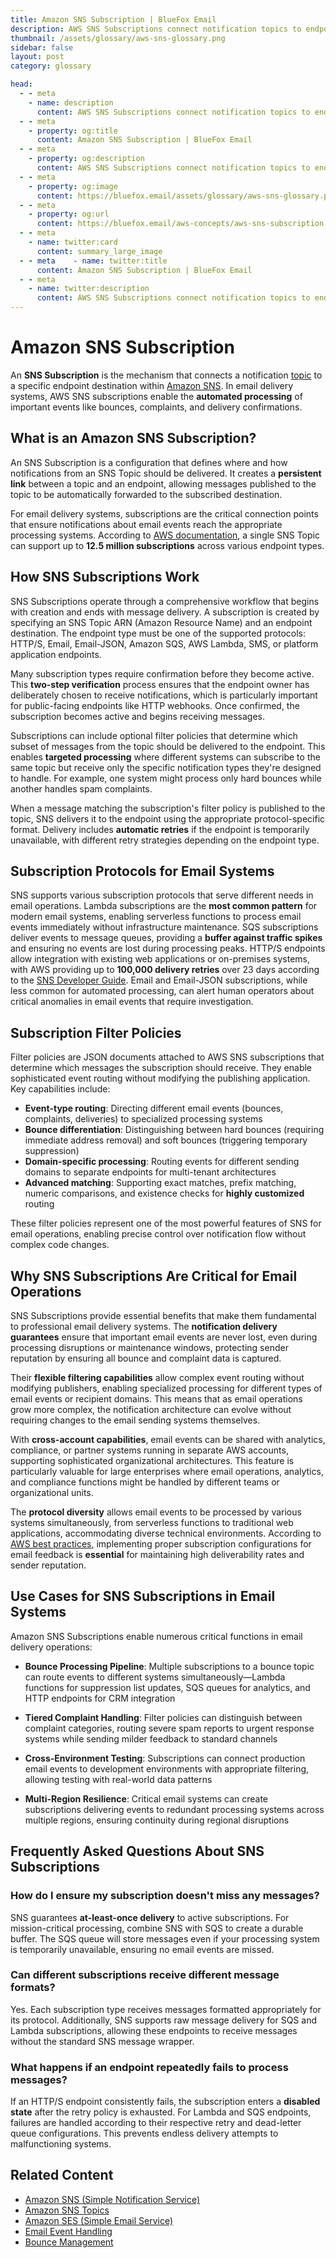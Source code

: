 ```yaml
---
title: Amazon SNS Subscription | BlueFox Email
description: AWS SNS Subscriptions connect notification topics to endpoint destinations, enabling automated processing of email events like bounces and complaints in messaging systems.
thumbnail: /assets/glossary/aws-sns-glossary.png
sidebar: false
layout: post
category: glossary

head:
  - - meta
    - name: description
      content: AWS SNS Subscriptions connect notification topics to endpoint destinations, enabling automated processing of email events like bounces and complaints in messaging systems.
  - - meta
    - property: og:title
      content: Amazon SNS Subscription | BlueFox Email
  - - meta
    - property: og:description
      content: AWS SNS Subscriptions connect notification topics to endpoint destinations, enabling automated processing of email events like bounces and complaints in messaging systems.
  - - meta
    - property: og:image
      content: https://bluefox.email/assets/glossary/aws-sns-glossary.png
  - - meta
    - property: og:url
      content: https://bluefox.email/aws-concepts/aws-sns-subscription
  - - meta
    - name: twitter:card
      content: summary_large_image
  - - meta    - name: twitter:title
      content: Amazon SNS Subscription | BlueFox Email
  - - meta
    - name: twitter:description
      content: AWS SNS Subscriptions connect notification topics to endpoint destinations, enabling automated processing of email events like bounces and complaints in messaging systems.
---
```


# Amazon SNS Subscription

An **SNS Subscription** is the mechanism that connects a notification [topic](/aws-concepts/aws-sns-topics) to a specific endpoint destination within [Amazon SNS](/aws-concepts/aws-sns). In email delivery systems, AWS SNS subscriptions enable the **automated processing** of important events like bounces, complaints, and delivery confirmations.

## What is an Amazon SNS Subscription?

An SNS Subscription is a configuration that defines where and how notifications from an SNS Topic should be delivered. It creates a **persistent link** between a topic and an endpoint, allowing messages published to the topic to be automatically forwarded to the subscribed destination.

For email delivery systems, subscriptions are the critical connection points that ensure notifications about email events reach the appropriate processing systems. According to [AWS documentation](https://docs.aws.amazon.com/sns/latest/dg/sns-create-subscribe-endpoint-to-topic.html), a single SNS Topic can support up to **12.5 million subscriptions** across various endpoint types.

## How SNS Subscriptions Work

SNS Subscriptions operate through a comprehensive workflow that begins with creation and ends with message delivery. A subscription is created by specifying an SNS Topic ARN (Amazon Resource Name) and an endpoint destination. The endpoint type must be one of the supported protocols: HTTP/S, Email, Email-JSON, Amazon SQS, AWS Lambda, SMS, or platform application endpoints.

Many subscription types require confirmation before they become active. This **two-step verification** process ensures that the endpoint owner has deliberately chosen to receive notifications, which is particularly important for public-facing endpoints like HTTP webhooks. Once confirmed, the subscription becomes active and begins receiving messages.

Subscriptions can include optional filter policies that determine which subset of messages from the topic should be delivered to the endpoint. This enables **targeted processing** where different systems can subscribe to the same topic but receive only the specific notification types they're designed to handle. For example, one system might process only hard bounces while another handles spam complaints.

When a message matching the subscription's filter policy is published to the topic, SNS delivers it to the endpoint using the appropriate protocol-specific format. Delivery includes **automatic retries** if the endpoint is temporarily unavailable, with different retry strategies depending on the endpoint type.

## Subscription Protocols for Email Systems

SNS supports various subscription protocols that serve different needs in email operations. Lambda subscriptions are the **most common pattern** for modern email systems, enabling serverless functions to process email events immediately without infrastructure maintenance. SQS subscriptions deliver events to message queues, providing a **buffer against traffic spikes** and ensuring no events are lost during processing peaks. HTTP/S endpoints allow integration with existing web applications or on-premises systems, with AWS providing up to **100,000 delivery retries** over 23 days according to the [SNS Developer Guide](https://docs.aws.amazon.com/sns/latest/dg/sns-message-delivery-retries.html). Email and Email-JSON subscriptions, while less common for automated processing, can alert human operators about critical anomalies in email events that require investigation.

## Subscription Filter Policies

Filter policies are JSON documents attached to AWS SNS subscriptions that determine which messages the subscription should receive. They enable sophisticated event routing without modifying the publishing application. Key capabilities include:

- **Event-type routing**: Directing different email events (bounces, complaints, deliveries) to specialized processing systems
- **Bounce differentiation**: Distinguishing between hard bounces (requiring immediate address removal) and soft bounces (triggering temporary suppression)
- **Domain-specific processing**: Routing events for different sending domains to separate endpoints for multi-tenant architectures
- **Advanced matching**: Supporting exact matches, prefix matching, numeric comparisons, and existence checks for **highly customized** routing

These filter policies represent one of the most powerful features of SNS for email operations, enabling precise control over notification flow without complex code changes.

## Why SNS Subscriptions Are Critical for Email Operations

SNS Subscriptions provide essential benefits that make them fundamental to professional email delivery systems. The **notification delivery guarantees** ensure that important email events are never lost, even during processing disruptions or maintenance windows, protecting sender reputation by ensuring all bounce and complaint data is captured.

Their **flexible filtering capabilities** allow complex event routing without modifying publishers, enabling specialized processing for different types of email events or recipient domains. This means that as email operations grow more complex, the notification architecture can evolve without requiring changes to the email sending systems themselves.

With **cross-account capabilities**, email events can be shared with analytics, compliance, or partner systems running in separate AWS accounts, supporting sophisticated organizational architectures. This feature is particularly valuable for large enterprises where email operations, analytics, and compliance functions might be handled by different teams or organizational units.

The **protocol diversity** allows email events to be processed by various systems simultaneously, from serverless functions to traditional web applications, accommodating diverse technical environments. According to [AWS best practices](https://docs.aws.amazon.com/ses/latest/dg/monitor-sending-activity.html), implementing proper subscription configurations for email feedback is **essential** for maintaining high deliverability rates and sender reputation.

## Use Cases for SNS Subscriptions in Email Systems

Amazon SNS Subscriptions enable numerous critical functions in email delivery operations:

- **Bounce Processing Pipeline**: Multiple subscriptions to a bounce topic can route events to different systems simultaneously—Lambda functions for suppression list updates, SQS queues for analytics, and HTTP endpoints for CRM integration

- **Tiered Complaint Handling**: Filter policies can distinguish between complaint categories, routing severe spam reports to urgent response systems while sending milder feedback to standard channels

- **Cross-Environment Testing**: Subscriptions can connect production email events to development environments with appropriate filtering, allowing testing with real-world data patterns

- **Multi-Region Resilience**: Critical email systems can create subscriptions delivering events to redundant processing systems across multiple regions, ensuring continuity during regional disruptions

## Frequently Asked Questions About SNS Subscriptions

### How do I ensure my subscription doesn't miss any messages?
SNS guarantees **at-least-once delivery** to active subscriptions. For mission-critical processing, combine SNS with SQS to create a durable buffer. The SQS queue will store messages even if your processing system is temporarily unavailable, ensuring no email events are missed.

### Can different subscriptions receive different message formats?
Yes. Each subscription type receives messages formatted appropriately for its protocol. Additionally, SNS supports raw message delivery for SQS and Lambda subscriptions, allowing these endpoints to receive messages without the standard SNS message wrapper.

### What happens if an endpoint repeatedly fails to process messages?
If an HTTP/S endpoint consistently fails, the subscription enters a **disabled state** after the retry policy is exhausted. For Lambda and SQS endpoints, failures are handled according to their respective retry and dead-letter queue configurations. This prevents endless delivery attempts to malfunctioning systems.

## Related Content

- [Amazon SNS (Simple Notification Service)](/aws-concepts/aws-sns)
- [Amazon SNS Topics](/aws-concepts/aws-sns-topics)
- [Amazon SES (Simple Email Service)](/aws-concepts/aws-ses)
- [Email Event Handling](/email-sending-concepts/email-event-handling)
- [Bounce Management](/email-sending-concepts/bounce-management)

<GlossaryCTA />
